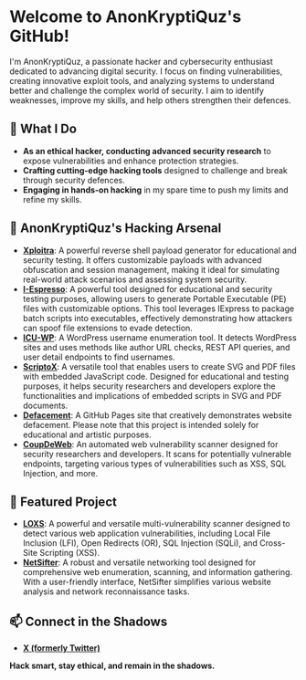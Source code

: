# Welcome to AnonKryptiQuz's GitHub!

I'm AnonKryptiQuz, a passionate hacker and cybersecurity enthusiast dedicated to advancing digital security. I focus on finding vulnerabilities, creating innovative exploit tools, and analyzing systems to understand better and challenge the complex world of security. I aim to identify weaknesses, improve my skills, and help others strengthen their defences. 

## 🔧 What I Do
- **As an ethical hacker, conducting advanced security research** to expose vulnerabilities and enhance protection strategies.
- **Crafting cutting-edge hacking tools** designed to challenge and break through security defences.
- **Engaging in hands-on hacking** in my spare time to push my limits and refine my skills.

## 👾 AnonKryptiQuz's Hacking Arsenal
- **[Xploitra](https://github.com/AnonKryptiQuz/Xploitra)**: A powerful reverse shell payload generator for educational and security testing. It offers customizable payloads with advanced obfuscation and session management, making it ideal for simulating real-world attack scenarios and assessing system security.
- **[I-Espresso](https://github.com/AnonKryptiQuz/I-Espresso)**: A powerful tool designed for educational and security testing purposes, allowing users to generate Portable Executable (PE) files with customizable options. This tool leverages IExpress to package batch scripts into executables, effectively demonstrating how attackers can spoof file extensions to evade detection.
- **[ICU-WP](https://github.com/AnonKryptiQuz/ICU-WP)**: A WordPress username enumeration tool. It detects WordPress sites and uses methods like author URL checks, REST API queries, and user detail endpoints to find usernames.
- **[ScriptoX](https://github.com/AnonKryptiQuz/ScriptoX)**: A versatile tool that enables users to create SVG and PDF files with embedded JavaScript code. Designed for educational and testing purposes, it helps security researchers and developers explore the functionalities and implications of embedded scripts in SVG and PDF documents.
- **[Defacement](https://github.com/AnonKryptiQuz/Defacement)**: A GitHub Pages site that creatively demonstrates website defacement. Please note that this project is intended solely for educational and artistic purposes.
- **[CoupDeWeb](https://github.com/AnonKryptiQuz/CoupDeWeb)**: An automated web vulnerability scanner designed for security researchers and developers. It scans for potentially vulnerable endpoints, targeting various types of vulnerabilities such as XSS, SQL Injection, and more.

## 🌟 Featured Project
- **[LOXS](https://github.com/coffinsp/loxs)**: A powerful and versatile multi-vulnerability scanner designed to detect various web application vulnerabilities, including Local File Inclusion (LFI), Open Redirects (OR), SQL Injection (SQLi), and Cross-Site Scripting (XSS).
- **[NetSifter](https://github.com/coffinsp/LostXtools)**: A robust and versatile networking tool designed for comprehensive web enumeration, scanning, and information gathering. With a user-friendly interface, NetSifter simplifies various website analysis and network reconnaissance tasks.

## 📫 Connect in the Shadows
- **[X (formerly Twitter)](https://x.com/AnonKryptiQuz)**

**Hack smart, stay ethical, and remain in the shadows.**
